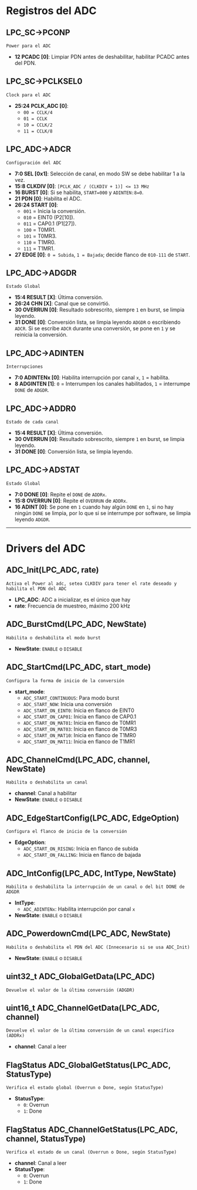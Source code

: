 # Registros del ADC

## LPC_SC->PCONP
`Power para el ADC`
- **12 PCADC [0]**: Limpiar PDN antes de deshabilitar, habilitar PCADC antes del PDN.

## LPC_SC->PCLKSEL0
`Clock para el ADC`
- **25:24 PCLK_ADC [0]**:
    - `00 = CCLK/4`
    - `01 = CCLK`
    - `10 = CCLK/2`
    - `11 = CCLK/8`

## LPC_ADC->ADCR
`Configuración del ADC`
- **7:0 SEL [0x1]**: Selección de canal, en modo SW se debe habilitar 1 a la vez.
- **15:8 CLKDIV [0]**: `[PCLK_ADC / (CLKDIV + 1)] <= 13 MHz`
- **16 BURST [0]**: Si se habilita, `START=000` y `ADINTEN:8=0`.
- **21 PDN [0]**: Habilita el ADC.
- **26:24 START [0]**:
    - `001` = Inicia la conversión.
    - `010` = EINT0 (P2[10]).
    - `011` = CAP0.1 (P1[27]).
    - `100` = T0MR1.
    - `101` = T0MR3.
    - `110` = T1MR0.
    - `111` = T1MR1.
- **27 EDGE [0]**: `0 = Subida`, `1 = Bajada`; decide flanco de `010-111` de `START`.

## LPC_ADC->ADGDR
`Estado Global`
- **15:4 RESULT [X]**: Última conversión.
- **26:24 CHN [X]**: Canal que se convirtió.
- **30 OVERRUN [0]**: Resultado sobrescrito, siempre `1` en burst, se limpia leyendo.
- **31 DONE [0]**: Conversión lista, se limpia leyendo `ADGDR` o escribiendo `ADCR`. Si se escribe `ADCR` durante una conversión, se pone en `1` y se reinicia la conversión.

## LPC_ADC->ADINTEN
`Interrupciones`
- **7:0 ADINTENx [0]**: Habilita interrupción por canal `x`, `1` = habilita.
- **8 ADGINTEN [1]**: `0` = Interrumpen los canales habilitados, `1` = interrumpe `DONE` de `ADGDR`.

## LPC_ADC->ADDR0
`Estado de cada canal`
- **15:4 RESULT [X]**: Última conversión.
- **30 OVERRUN [0]**: Resultado sobrescrito, siempre `1` en burst, se limpia leyendo.
- **31 DONE [0]**: Conversión lista, se limpia leyendo.

## LPC_ADC->ADSTAT
`Estado Global`
- **7:0 DONE [0]**: Repite el `DONE` de `ADDRx`.
- **15:8 OVERRUN [0]**: Repite el `OVERRUN` de `ADDRx`.
- **16 ADINT [0]**: Se pone en `1` cuando hay algún `DONE` en `1`, si no hay ningún `DONE` se limpia, por lo que si se interrumpe por software, se limpia leyendo `ADGDR`.

---

# Drivers del ADC

## ADC_Init(LPC_ADC, rate)
`Activa el Power al adc, setea CLKDIV para tener el rate deseado y habilita el PDN del ADC`
- **LPC_ADC**: ADC a inicializar, es el único que hay
- **rate**: Frecuencia de muestreo, máximo 200 kHz

## ADC_BurstCmd(LPC_ADC, NewState)
`Habilita o deshabilita el modo burst`
- **NewState**: `ENABLE` o `DISABLE`

## ADC_StartCmd(LPC_ADC, start_mode)
`Configura la forma de inicio de la conversión`
- **start_mode**:
  - `ADC_START_CONTINUOUS`: Para modo burst
  - `ADC_START_NOW`: Inicia una conversión
  - `ADC_START_ON_EINT0`: Inicia en flanco de EINT0
  - `ADC_START_ON_CAP01`: Inicia en flanco de CAP0.1
  - `ADC_START_ON_MAT01`: Inicia en flanco de T0MR1
  - `ADC_START_ON_MAT03`: Inicia en flanco de T0MR3
  - `ADC_START_ON_MAT10`: Inicia en flanco de T1MR0
  - `ADC_START_ON_MAT11`: Inicia en flanco de T1MR1

## ADC_ChannelCmd(LPC_ADC, channel, NewState)
`Habilita o deshabilita un canal`
- **channel**: Canal a habilitar
- **NewState**: `ENABLE` o `DISABLE`

## ADC_EdgeStartConfig(LPC_ADC, EdgeOption)
`Configura el flanco de inicio de la conversión`
- **EdgeOption**:
  - `ADC_START_ON_RISING`: Inicia en flanco de subida
  - `ADC_START_ON_FALLING`: Inicia en flanco de bajada

## ADC_IntConfig(LPC_ADC, IntType, NewState)
`Habilita o deshabilita la interrupción de un canal o del bit DONE de ADGDR`
- **IntType**:
  - `ADC_ADINTENx`: Habilita interrupción por canal `x`
- **NewState**: `ENABLE` o `DISABLE`

## ADC_PowerdownCmd(LPC_ADC, NewState)
`Habilita o deshabilita el PDN del ADC (Innecesario si se usa ADC_Init)`
- **NewState**: `ENABLE` o `DISABLE`

## uint32_t ADC_GlobalGetData(LPC_ADC)
`Devuelve el valor de la última conversión (ADGDR)`

## uint16_t ADC_ChannelGetData(LPC_ADC, channel)
`Devuelve el valor de la última conversión de un canal específico (ADDRx)`
- **channel**: Canal a leer

## FlagStatus ADC_GlobalGetStatus(LPC_ADC, StatusType)
`Verifica el estado global (Overrun o Done, según StatusType)`
- **StatusType**:
  - `0`: Overrun
  - `1`: Done

## FlagStatus ADC_ChannelGetStatus(LPC_ADC, channel, StatusType)
`Verifica el estado de un canal (Overrun o Done, según StatusType)`
- **channel**: Canal a leer
- **StatusType**:
  - `0`: Overrun
  - `1`: Done